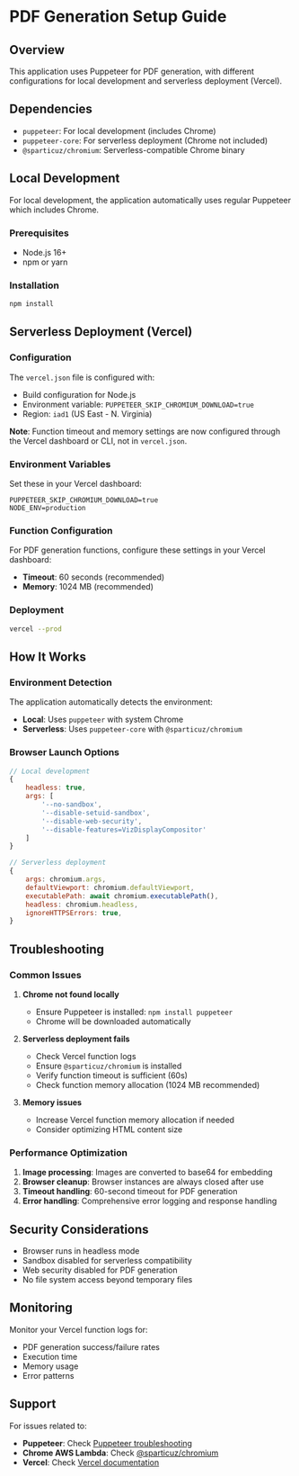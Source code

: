 # PDF Generation Setup Guide

## Overview
This application uses Puppeteer for PDF generation, with different configurations for local development and serverless deployment (Vercel).

## Dependencies
- `puppeteer`: For local development (includes Chrome)
- `puppeteer-core`: For serverless deployment (Chrome not included)
- `@sparticuz/chromium`: Serverless-compatible Chrome binary

## Local Development
For local development, the application automatically uses regular Puppeteer which includes Chrome.

### Prerequisites
- Node.js 16+ 
- npm or yarn

### Installation
```bash
npm install
```

## Serverless Deployment (Vercel)

### Configuration
The `vercel.json` file is configured with:
- Build configuration for Node.js
- Environment variable: `PUPPETEER_SKIP_CHROMIUM_DOWNLOAD=true`
- Region: `iad1` (US East - N. Virginia)

**Note**: Function timeout and memory settings are now configured through the Vercel dashboard or CLI, not in `vercel.json`.

### Environment Variables
Set these in your Vercel dashboard:
```
PUPPETEER_SKIP_CHROMIUM_DOWNLOAD=true
NODE_ENV=production
```

### Function Configuration
For PDF generation functions, configure these settings in your Vercel dashboard:
- **Timeout**: 60 seconds (recommended)
- **Memory**: 1024 MB (recommended)

### Deployment
```bash
vercel --prod
```

## How It Works

### Environment Detection
The application automatically detects the environment:
- **Local**: Uses `puppeteer` with system Chrome
- **Serverless**: Uses `puppeteer-core` with `@sparticuz/chromium`

### Browser Launch Options
```javascript
// Local development
{
    headless: true,
    args: [
        '--no-sandbox',
        '--disable-setuid-sandbox',
        '--disable-web-security',
        '--disable-features=VizDisplayCompositor'
    ]
}

// Serverless deployment
{
    args: chromium.args,
    defaultViewport: chromium.defaultViewport,
    executablePath: await chromium.executablePath(),
    headless: chromium.headless,
    ignoreHTTPSErrors: true,
}
```

## Troubleshooting

### Common Issues

1. **Chrome not found locally**
   - Ensure Puppeteer is installed: `npm install puppeteer`
   - Chrome will be downloaded automatically

2. **Serverless deployment fails**
   - Check Vercel function logs
   - Ensure `@sparticuz/chromium` is installed
   - Verify function timeout is sufficient (60s)
   - Check function memory allocation (1024 MB recommended)

3. **Memory issues**
   - Increase Vercel function memory allocation if needed
   - Consider optimizing HTML content size

### Performance Optimization

1. **Image processing**: Images are converted to base64 for embedding
2. **Browser cleanup**: Browser instances are always closed after use
3. **Timeout handling**: 60-second timeout for PDF generation
4. **Error handling**: Comprehensive error logging and response handling

## Security Considerations

- Browser runs in headless mode
- Sandbox disabled for serverless compatibility
- Web security disabled for PDF generation
- No file system access beyond temporary files

## Monitoring

Monitor your Vercel function logs for:
- PDF generation success/failure rates
- Execution time
- Memory usage
- Error patterns

## Support

For issues related to:
- **Puppeteer**: Check [Puppeteer troubleshooting](https://pptr.dev/troubleshooting)
- **Chrome AWS Lambda**: Check [@sparticuz/chromium](https://github.com/Sparticuz/chromium)
- **Vercel**: Check [Vercel documentation](https://vercel.com/docs)
